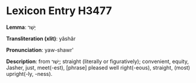 # Lexicon Entry H3477

**Lemma**: יָשָׁר

**Transliteration (xlit)**: yâshâr

**Pronunciation**: yaw-shawr'

**Description**:
from יָשַׁר; straight (literally or figuratively); convenient, equity, Jasher, just, meet(-est), [phrase] pleased well right(-eous), straight, (most) upright(-ly, -ness).

